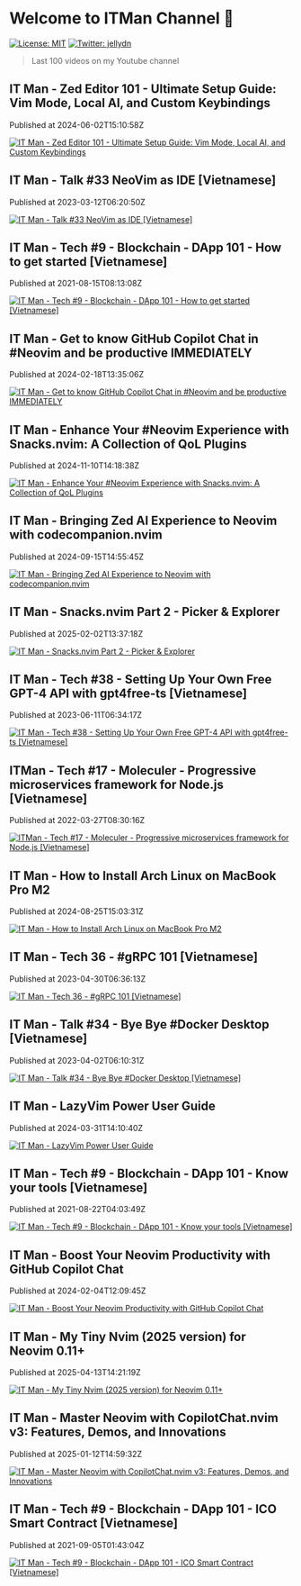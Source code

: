 
# Welcome to ITMan Channel 👋

[![License: MIT](https://img.shields.io/badge/License-MIT-yellow.svg)](#)
[![Twitter: jellydn](https://img.shields.io/twitter/follow/jellydn.svg?style=social)](https://twitter.com/jellydn)

> Last 100 videos on my Youtube channel


## IT Man -  Zed Editor 101 - Ultimate Setup Guide: Vim Mode, Local AI, and Custom Keybindings
Published at 2024-06-02T15:10:58Z

[![IT Man -  Zed Editor 101 - Ultimate Setup Guide: Vim Mode, Local AI, and Custom Keybindings](https://i.ytimg.com/vi/NAk4tyfIM3A/mqdefault.jpg)](https://www.youtube.com/watch?v=NAk4tyfIM3A)



## IT Man - Talk #33 NeoVim as IDE [Vietnamese]
Published at 2023-03-12T06:20:50Z

[![IT Man - Talk #33 NeoVim as IDE [Vietnamese]](https://i.ytimg.com/vi/dFi8CzvqkNE/mqdefault.jpg)](https://www.youtube.com/watch?v=dFi8CzvqkNE)


## IT Man - Tech #9 - Blockchain - DApp 101 - How to get started [Vietnamese]
Published at 2021-08-15T08:13:08Z

[![IT Man - Tech #9 - Blockchain - DApp 101 - How to get started [Vietnamese]](https://i.ytimg.com/vi/LXRgV99S0Zk/mqdefault.jpg)](https://www.youtube.com/watch?v=LXRgV99S0Zk)


## IT Man - Get to know GitHub Copilot Chat in #Neovim and be productive IMMEDIATELY
Published at 2024-02-18T13:35:06Z

[![IT Man - Get to know GitHub Copilot Chat in #Neovim and be productive IMMEDIATELY](https://i.ytimg.com/vi/sSih4khcstc/mqdefault.jpg)](https://www.youtube.com/watch?v=sSih4khcstc)


## IT Man - Enhance Your #Neovim Experience with Snacks.nvim: A Collection of QoL Plugins
Published at 2024-11-10T14:18:38Z

[![IT Man - Enhance Your #Neovim Experience with Snacks.nvim: A Collection of QoL Plugins](https://i.ytimg.com/vi/LUaQI9zB5fM/mqdefault.jpg)](https://www.youtube.com/watch?v=LUaQI9zB5fM)


## IT Man - Bringing Zed AI Experience to Neovim with codecompanion.nvim
Published at 2024-09-15T14:55:45Z

[![IT Man - Bringing Zed AI Experience to Neovim with codecompanion.nvim](https://i.ytimg.com/vi/KbWI4ilHKv4/mqdefault.jpg)](https://www.youtube.com/watch?v=KbWI4ilHKv4)


## IT Man - Snacks.nvim Part 2 - Picker &amp; Explorer
Published at 2025-02-02T13:37:18Z

[![IT Man - Snacks.nvim Part 2 - Picker &amp; Explorer](https://i.ytimg.com/vi/WZQBsyjCl2k/mqdefault.jpg)](https://www.youtube.com/watch?v=WZQBsyjCl2k)


## IT Man - Tech #38 - Setting Up Your Own Free GPT-4 API with gpt4free-ts [Vietnamese]
Published at 2023-06-11T06:34:17Z

[![IT Man - Tech #38 - Setting Up Your Own Free GPT-4 API with gpt4free-ts [Vietnamese]](https://i.ytimg.com/vi/Z0ZUdFqvR_I/mqdefault.jpg)](https://www.youtube.com/watch?v=Z0ZUdFqvR_I)


## ITMan - Tech #17 - Moleculer - Progressive microservices framework for Node.js [Vietnamese]
Published at 2022-03-27T08:30:16Z

[![ITMan - Tech #17 - Moleculer - Progressive microservices framework for Node.js [Vietnamese]](https://i.ytimg.com/vi/peb2OflRu-4/mqdefault.jpg)](https://www.youtube.com/watch?v=peb2OflRu-4)


## IT Man -  How to Install Arch Linux on MacBook Pro M2
Published at 2024-08-25T15:03:31Z

[![IT Man -  How to Install Arch Linux on MacBook Pro M2](https://i.ytimg.com/vi/Nz-gKG6Bzlw/mqdefault.jpg)](https://www.youtube.com/watch?v=Nz-gKG6Bzlw)


## IT Man - Tech 36 - #gRPC 101 [Vietnamese]
Published at 2023-04-30T06:36:13Z

[![IT Man - Tech 36 - #gRPC 101 [Vietnamese]](https://i.ytimg.com/vi/S2zpdfXfNO8/mqdefault.jpg)](https://www.youtube.com/watch?v=S2zpdfXfNO8)


## IT Man - Talk #34 - Bye Bye #Docker Desktop [Vietnamese]
Published at 2023-04-02T06:10:31Z

[![IT Man - Talk #34 - Bye Bye #Docker Desktop [Vietnamese]](https://i.ytimg.com/vi/llThjxFb7KU/mqdefault.jpg)](https://www.youtube.com/watch?v=llThjxFb7KU)



## IT Man - LazyVim Power User Guide
Published at 2024-03-31T14:10:40Z

[![IT Man - LazyVim Power User Guide](https://i.ytimg.com/vi/jveM3hZs_oI/mqdefault.jpg)](https://www.youtube.com/watch?v=jveM3hZs_oI)


## IT Man - Tech #9 - Blockchain - DApp 101 - Know your tools [Vietnamese]
Published at 2021-08-22T04:03:49Z

[![IT Man - Tech #9 - Blockchain - DApp 101 - Know your tools [Vietnamese]](https://i.ytimg.com/vi/yagC-TUMNwo/mqdefault.jpg)](https://www.youtube.com/watch?v=yagC-TUMNwo)


## IT Man - Boost Your Neovim Productivity with GitHub Copilot Chat
Published at 2024-02-04T12:09:45Z

[![IT Man - Boost Your Neovim Productivity with GitHub Copilot Chat](https://i.ytimg.com/vi/6oOPGaKCd_Q/mqdefault.jpg)](https://www.youtube.com/watch?v=6oOPGaKCd_Q)


## IT Man - My Tiny Nvim (2025 version) for Neovim 0.11+
Published at 2025-04-13T14:21:19Z

[![IT Man - My Tiny Nvim (2025 version) for Neovim 0.11+](https://i.ytimg.com/vi/-N9QTQzEt0w/mqdefault.jpg)](https://www.youtube.com/watch?v=-N9QTQzEt0w)


## IT Man - Master Neovim with CopilotChat.nvim v3: Features, Demos, and Innovations
Published at 2025-01-12T14:59:32Z

[![IT Man - Master Neovim with CopilotChat.nvim v3: Features, Demos, and Innovations](https://i.ytimg.com/vi/PfYnLcSVPh0/mqdefault.jpg)](https://www.youtube.com/watch?v=PfYnLcSVPh0)


## IT Man - Tech #9 - Blockchain - DApp 101 - ICO Smart Contract [Vietnamese]
Published at 2021-09-05T01:43:04Z

[![IT Man - Tech #9 - Blockchain - DApp 101 - ICO Smart Contract [Vietnamese]](https://i.ytimg.com/vi/9fmViThaMGk/mqdefault.jpg)](https://www.youtube.com/watch?v=9fmViThaMGk)
